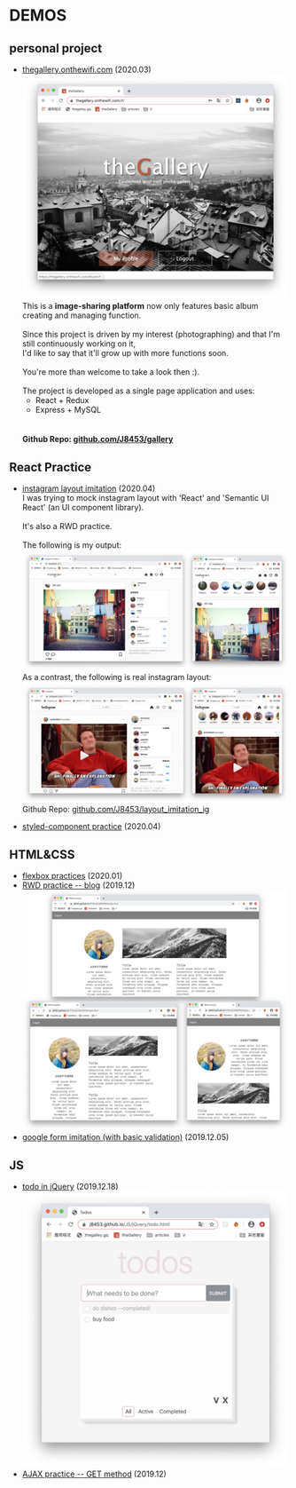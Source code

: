 # DEMOS

## personal project
- [thegallery.onthewifi.com](https://thegallery.onthewifi.com/) (2020.03)
![theGallery-homepage](/images/homepage.png)
This is a **image-sharing platform** now only features basic album creating and managing function.<br><br>
Since this project is driven by my interest (photographing) and that I'm still continuously working on it,<br>
I'd like to say that it'll grow up with more functions soon.<br><br>
You're more than welcome to take a look then :).<br><br>
The project is developed as a single page application and uses:
    - React + Redux
    - Express + MySQL<br><br>
    #### Github Repo: [github.com/J8453/gallery](https://github.com/J8453/gallery)

## React Practice
- [instagram layout imitation](https://j8453.github.io/React/igimitation.html) (2020.04)<br>
I was trying to mock instagram layout with 'React' and 'Semantic UI React' (an UI component library).<br><br>
It's also a RWD practice.<br><br>
The following is my output:
![igimitation](/images/igimitation.png)
As a contrast, the following is real instagram layout:
![igimitation_contrast](/images/igimitation_contrast.png)
Github Repo: [github.com/J8453/layout_imitation_ig](https://github.com/J8453/layout_imitation_ig)

- [styled-component practice](https://j8453.github.io/React/styled-component/index.html) (2020.04)<br>


## HTML&CSS
- [flexbox practices](https://j8453.github.io/HTML&CSS/flexbox) (2020.01)
- [RWD practice -- blog](https://j8453.github.io/HTML&CSS/RWD/index.html) (2019.12)
![RWD practice](/images/RWD.png)
- [google form imitation (with basic validation)](https://j8453.github.io/HTML&CSS/form.html) (2019.12.05)

## JS
- [todo in jQuery](https://j8453.github.io/JS/jQuery/todo.html) (2019.12.18)
![todos](/images/todos.png)
- [AJAX practice -- GET method](https://j8453.github.io/JS/vanilla/ajax.html) (2019.12)


<!--
JS (these are VERY VERY VERY old......and ugly :p)
- [calculator](https://j8453.github.io/JS/vanilla/calculator.html) (2019.12.04)
- [counter](https://j8453.github.io/JS/vanilla/counter.html) (2019.12.01)
-->

